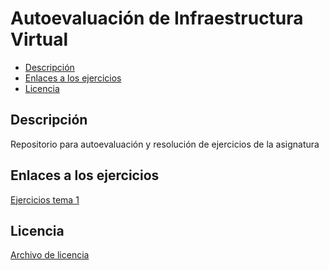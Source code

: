 # Autoevaluación de Infraestructura Virtual


<!-- TOC depthFrom:2 depthTo:6 withLinks:1 updateOnSave:1 orderedList:0 -->

- [Descripción](#descripcin)
- [Enlaces a los ejercicios](#enlaces-a-los-ejercicios)
- [Licencia](#licencia)

<!-- /TOC -->

## Descripción
Repositorio para autoevaluación y resolución de ejercicios de la asignatura

## Enlaces a los ejercicios

[Ejercicios tema 1](./hito_1/ejercicios_tema_1.md)

## Licencia

[Archivo de licencia](https://github.com/lulivi/autoevaluacion-IV/blob/master/LICENSE)
